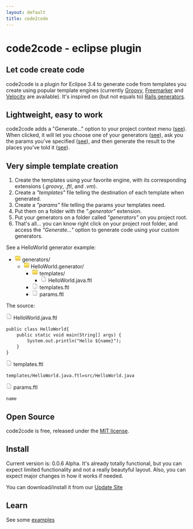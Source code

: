 ```yaml
---
layout: default
title: code2code
---
```


# code2code - eclipse plugin
	
## Let code create code

code2code is a plugin for Eclipse 3.4 to generate code from templates you create using popular template engines (currently [Groovy](http://groovy.codehaus.org/Groovy+Templates), [Freemarker](http://freemarker.sourceforge.net/) and [Velocity](http://velocity.apache.org/) are available). It's inspired on (but not equals to) [Rails generators](http://wiki.rubyonrails.org/rails/pages/UnderstandingGenerators).


## Lightweight, easy to work

code2code adds a "Generate..." option to your project context menu ([see](images/screenshots/generate.png)). When clicked, it will let you choose one of your generators ([see](images/screenshots/generatorSelection.png)), ask you the params you've specified ([see](images/screenshots/paramsConfiguration.png)), and then generate the result to the places you've told it ([see](images/screenshots/generatorCustomization.png)).

## Very simple template creation

1. Create the templates using your favorite engine, with its corresponding extensions (*.groovy*, *.ftl*, and *.vm*).
1. Create a *"templates"* file telling the destination of each template when generated.
1. Create a *"params"* file telling the params your templates need.
1. Put them on a folder with the *".generator"* extension.
1. Put your generators on a folder called *"generators"* on you project root.
1. That's all... you can know right click on your project root folder, and access the *"Generate..."* option to generate code using your custom generators.

See a HelloWorld generator example: 


<ul class="directory-structure">
	<li>
		<img src="images/icons/folder.png" class="file-icon"> generators/
		<ul>
			<li>
				<img src="images/icons/folder.png" class="file-icon"> HelloWorld.generator/
				<ul>
					<li>
						<img src="images/icons/folder.png" class="file-icon"> templates/
						<ul>
							<li>
								<img src="images/icons/file.png" class="file-icon"> HelloWorld.java.ftl
							</li>
						</ul>
					</li>
					<li>
						<img src="images/icons/file.png" class="file-icon"> templates.ftl
					</li>
					<li>
						<img src="images/icons/file.png" class="file-icon"> params.ftl
					</li>
				</ul>
			</li>
		</ul>
	</li>
</ul>


The source: 

<div><img src="images/icons/file.png" class="file-icon"> HelloWorld.java.ftl</div>

    public class HelloWorld{
		public static void main(String[] args) {
			System.out.println("Hello ${name}");
		}
    }

<div><img src="images/icons/file.png" class="file-icon"> templates.ftl</div>

    templates/HelloWorld.java.ftl=src/HelloWorld.java


<div><img src="images/icons/file.png" class="file-icon"> params.ftl</div>

    name

## Open Source

code2code is free, released under the [MIT license](http://en.wikipedia.org/wiki/MIT_License).

## Install

Current version is: 0.0.6 Alpha. It's already totally functional, but you can expect limited functionality and not a really beautyful layout. Also, you can expect major changes in how it works if needed. 

You can download/install it from our [Update Site](http://srizzo.github.com/code2code/code2code.updatesite)

## Learn

See some [examples](http://github.com/srizzo/code2code.examples)